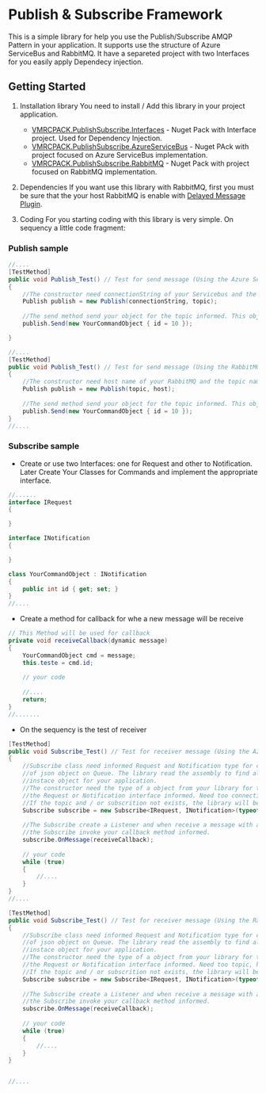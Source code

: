 # Publish & Subscribe Framework


This is a simple library for help you use the Publish/Subscribe AMQP Pattern in your application. 
It supports use the structure of Azure ServiceBus and RabbitMQ. 
It have a separeted project with two Interfaces for you easily apply Dependecy injection.

## Getting Started

1.	Installation library
	You need to install / Add this library in your project application. 
	
	* [VMRCPACK.PublishSubscribe.Interfaces](https://www.nuget.org/packages/VMRCPACK.PublishSubscribe.Interfaces/) - Nuget Pack with Interface project. Used for Dependency Injection.
	* [VMRCPACK.PublishSubscribe.AzureServiceBus](https://www.nuget.org/packages/VMRCPACK.PublishSubscribe.AzureServiceBus/) - Nuget PAck with project focused on Azure ServiceBus implementation. 
	* [VMRCPACK.PublishSubscribe.RabbitMQ](https://www.nuget.org/packages/VMRCPACK.PublishSubscribe.RabbitMQ/) - Nuget Pack with project focused on RabbitMQ implementation.
	
	
2.	Dependencies
	If you want use this library with RabbitMQ, first you must be sure that the your host RabbitMQ is enable with [Delayed Message Plugin](https://github.com/rabbitmq/rabbitmq-delayed-message-exchange).  

3.	Coding
	For you starting coding with this library is very simple. On sequency a little code fragment: 
		
		
### Publish sample
		
```csharp
//....
[TestMethod]
public void Publish_Test() // Test for send message (Using the Azure ServiceBus) 
{
	//The constructor need connectionString of your Servicebus and the topic name. If the topic not exists the library will be create the topic on your host.
    Publish publish = new Publish(connectionString, topic);
	
	//The send method send your object for the topic informed. This object will be serialized on a json object.
    publish.Send(new YourCommandObject { id = 10 });

}

//....
[TestMethod]
public void Publish_Test() // Test for send message (Using the RabbitMQ) 
{
	//The constructor need host name of your RabbitMQ and the topic name. If the topic not exists the library will be create the topic on your host.
    Publish publish = new Publish(topic, host);
	
	//The send method send your object for the topic informed. This object will be serialized on a json object.
    publish.Send(new YourCommandObject { id = 10 });
}
//....
```
		
### Subscribe sample

* Create or use two Interfaces: one for Request and other to Notification. Later Create Your Classes for Commands and implement the appropriate interface. 
```csharp
//......
interface IRequest
{

}

interface INotification
{

}

class YourCommandObject : INotification
{
    public int id { get; set; }
}
//....
```		



* Create a method for callback for whe a new message will be receive
```csharp		
// This Method will be used for callback
private void receiveCallback(dynamic message)
{
	YourCommandObject cmd = message;
	this.teste = cmd.id;
	
	// your code
	
	//....
	return;
}
//.......
```

* On the sequency is the test of receiver		
```csharp		
[TestMethod]
public void Subscribe_Test() // Test for receiver message (Using the Azure ServiceBus) 
{
	//Subscribe class need informed Request and Notification type for correct interpretation 
	//of json object on Queue. The library read the assembly to find all objects what use this types for create a correct
	//instace object for your application. 
	//The constructor need the type of a object from your library for to read the assembly and to find all other classes that use
	//the Request or Notification interface informed. Need too connection string, topic and subscription. 
	//If the topic and / or subscrition not exists, the library will be create the topic and subscription on your host.
	Subscribe subscribe = new Subscribe<IRequest, INotification>(typeof(YourCommandObject), connectionString, topic, subscription);
	
	//The Subscribe create a Listener and when receive a message with a object equivalent the objects into your library 
	//the Subscribe invoke your callback method informed.
	subscribe.OnMessage(receiveCallback);
	
	// your code
	while (true)
	{
		//....
	}
}
//....

[TestMethod]
public void Subscribe_Test() // Test for receiver message (Using the RabbitMQ) 
{
	//Subscribe class need informed Request and Notification type for correct interpretation 
	//of json object on Queue. The library read the assembly to find all objects what use this types for create a correct
	//instace object for your application. 
	//The constructor need the type of a object from your library for to read the assembly and to find all other classes that use
	//the Request or Notification interface informed. Need too topic, host name and subscription name. 
	//If the topic and / or subscrition not exists, the library will be create the topic and subscription on your host.
	Subscribe subscribe = new Subscribe<IRequest, INotification>(typeof(YourCommandObject), topic, host, subscriptionName: subscription);
	
	//The Subscribe create a Listener and when receive a message with a object equivalent the objects into your library 
	//the Subscribe invoke your callback method informed.
	subscribe.OnMessage(receiveCallback);
	
	// your code
	while (true)
	{
		//....
	}
}


//....
```
		
	
	
